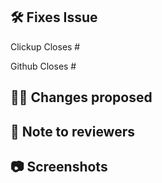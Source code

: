 ## 🛠️ Fixes Issue

 Clickup
 Closes #<!-- Issue Number  --> 
 
 Github
 Closes #<!-- Issue Number  -->
 
## 👨‍💻 Changes proposed

<!-- List all the proposed changes in your PR -->

## 📄 Note to reviewers

<!-- Any Notes -->

## 📷 Screenshots

<!-- Any Photos -->
